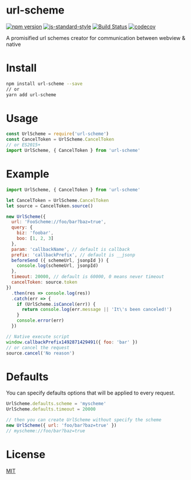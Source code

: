 # url-scheme

[![npm version](https://badge.fury.io/js/url-scheme.svg)](https://www.npmjs.com/package/url-scheme)
[![js-standard-style](https://img.shields.io/badge/code%20style-standard-brightgreen.svg)](http://standardjs.com/)
[![Build Status](https://travis-ci.org/blade254353074/url-scheme.svg?branch=master)](https://travis-ci.org/blade254353074/url-scheme)
[![codecov](https://codecov.io/gh/blade254353074/url-scheme/branch/master/graph/badge.svg)](https://codecov.io/gh/blade254353074/url-scheme)


A promisified url schemes creator for communication between webview & native

# Install

```bash
npm install url-scheme --save
// or
yarn add url-scheme
```

# Usage

```javascript
const UrlScheme = require('url-scheme')
const CancelToken = UrlScheme.CancelToken
// or ES2015+
import UrlScheme, { CancelToken } from 'url-scheme'
```

# Example

```javascript
import UrlScheme, { CancelToken } from 'url-scheme'

let CancelToken = UrlScheme.CancelToken
let source = CancelToken.source()

new UrlScheme({
  url: 'FooScheme://foo/bar?baz=true',
  query: {
    biz: 'foobar',
    boo: [1, 2, 3]
  },
  param: 'callbackName', // default is callback
  prefix: 'callbackPrefix', // default is __jsonp
  beforeSend ({ schemeUrl, jsonpId }) {
    console.log(schemeUrl, jsonpId)
  },
  timeout: 20000, // default is 60000, 0 means never timeout
  cancelToken: source.token
})
  .then(res => console.log(res))
  .catch(err => {
    if (UrlScheme.isCancel(err)) {
      return console.log(err.message || 'It\'s been canceled!')
    }
    console.error(err)
  })

// Native execute script
window.callbackPrefix1492871429491({ foo: 'bar' })
// or cancel the request
source.cancel('No reason')
```

# Defaults

You can specify defaults options that will be applied to every request.

```javascript
UrlScheme.defaults.scheme = 'myscheme'
UrlScheme.defaults.timeout = 20000

// then you can create UrlScheme without specify the scheme
new UrlScheme({ url: 'foo/bar?baz=true' })
// myscheme://foo/bar?baz=true
```

# License

[MIT](https://github.com/blade254353074/url-scheme/blob/master/LICENSE)
